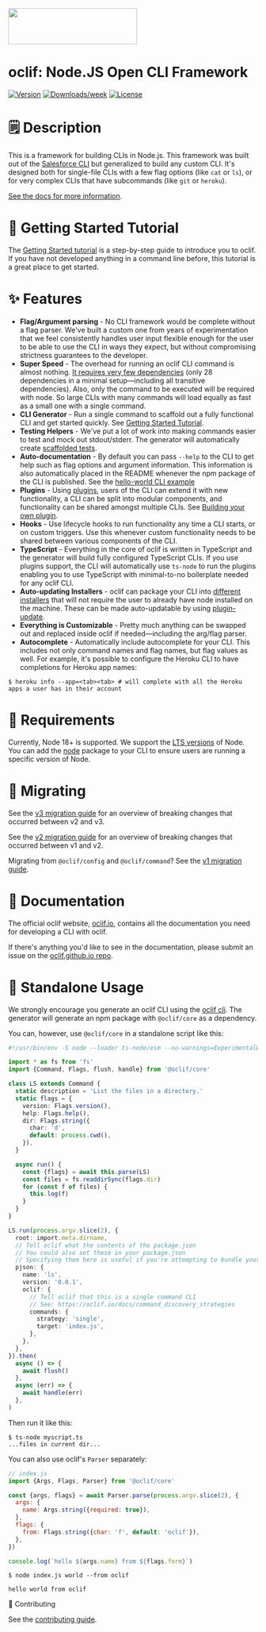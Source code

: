 <img src="https://user-images.githubusercontent.com/449385/38243295-e0a47d58-372e-11e8-9bc0-8c02a6f4d2ac.png" width="260" height="73">

# oclif: Node.JS Open CLI Framework

[![Version](https://img.shields.io/npm/v/@oclif/core.svg)](https://npmjs.org/package/@oclif/core)
[![Downloads/week](https://img.shields.io/npm/dw/@oclif/core.svg)](https://npmjs.org/package/@oclif/core)
[![License](https://img.shields.io/npm/l/@oclif/core.svg)](https://github.com/oclif/core/blob/main/LICENSE)

# 🗒 Description

This is a framework for building CLIs in Node.js. This framework was built out of the [Salesforce CLI](https://github.com/salesforcecli/cli) but generalized to build any custom CLI. It's designed both for single-file CLIs with a few flag options (like `cat` or `ls`), or for very complex CLIs that have subcommands (like `git` or `heroku`).

[See the docs for more information](http://oclif.io/docs/introduction).

# 🚀 Getting Started Tutorial

The [Getting Started tutorial](http://oclif.io/docs/introduction) is a step-by-step guide to introduce you to oclif. If you have not developed anything in a command line before, this tutorial is a great place to get started.

# ✨ Features

- **Flag/Argument parsing** - No CLI framework would be complete without a flag parser. We've built a custom one from years of experimentation that we feel consistently handles user input flexible enough for the user to be able to use the CLI in ways they expect, but without compromising strictness guarantees to the developer.
- **Super Speed** - The overhead for running an oclif CLI command is almost nothing. [It requires very few dependencies](https://www.npmjs.com/package/@oclif/core?activeTab=dependencies) (only 28 dependencies in a minimal setup—including all transitive dependencies). Also, only the command to be executed will be required with node. So large CLIs with many commands will load equally as fast as a small one with a single command.
- **CLI Generator** - Run a single command to scaffold out a fully functional CLI and get started quickly. See [Getting Started Tutorial](<[#-usage](https://oclif.io/docs/introduction.html)>).
- **Testing Helpers** - We've put a lot of work into making commands easier to test and mock out stdout/stderr. The generator will automatically create [scaffolded tests](https://github.com/oclif/hello-world/blob/main/test/commands/hello.test.ts).
- **Auto-documentation** - By default you can pass `--help` to the CLI to get help such as flag options and argument information. This information is also automatically placed in the README whenever the npm package of the CLI is published. See the [hello-world CLI example](https://github.com/oclif/hello-world)
- **Plugins** - Using [plugins](https://oclif.io/docs/plugins), users of the CLI can extend it with new functionality, a CLI can be split into modular components, and functionality can be shared amongst multiple CLIs. See [Building your own plugin](https://oclif.io/docs/plugins#building-your-own-plugin).
- **Hooks** - Use lifecycle hooks to run functionality any time a CLI starts, or on custom triggers. Use this whenever custom functionality needs to be shared between various components of the CLI.
- **TypeScript** - Everything in the core of oclif is written in TypeScript and the generator will build fully configured TypeScript CLIs. If you use plugins support, the CLI will automatically use `ts-node` to run the plugins enabling you to use TypeScript with minimal-to-no boilerplate needed for any oclif CLI.
- **Auto-updating Installers** - oclif can package your CLI into [different installers](https://oclif.io/docs/releasing) that will not require the user to already have node installed on the machine. These can be made auto-updatable by using [plugin-update](https://github.com/oclif/plugin-update).
- **Everything is Customizable** - Pretty much anything can be swapped out and replaced inside oclif if needed—including the arg/flag parser.
- **Autocomplete** - Automatically include autocomplete for your CLI. This includes not only command names and flag names, but flag values as well. For example, it's possible to configure the Heroku CLI to have completions for Heroku app names:

```
$ heroku info --app=<tab><tab> # will complete with all the Heroku apps a user has in their account
```

# 📌 Requirements

Currently, Node 18+ is supported. We support the [LTS versions](https://nodejs.org/en/about/releases) of Node. You can add the [node](https://www.npmjs.com/package/node) package to your CLI to ensure users are running a specific version of Node.

# 📌 Migrating

See the [v3 migration guide](./guides/V3_MIGRATION.md) for an overview of breaking changes that occurred between v2 and v3.

See the [v2 migration guide](./guides/V2_MIGRATION.md) for an overview of breaking changes that occurred between v1 and v2.

Migrating from `@oclif/config` and `@oclif/command`? See the [v1 migration guide](./guides/PRE_CORE_MIGRATION.md).

# 📌 Documentation

The official oclif website, [oclif.io](https://oclif.io/), contains all the documentation you need for developing a CLI with oclif.

If there's anything you'd like to see in the documentation, please submit an issue on the [oclif.github.io repo](https://github.com/oclif/oclif.github.io).

# 🚀 Standalone Usage

We strongly encourage you generate an oclif CLI using the [oclif cli](https://github.com/oclif/oclif). The generator will generate an npm package with `@oclif/core` as a dependency.

You can, however, use `@oclif/core` in a standalone script like this:

```typescript
#!/usr/bin/env -S node --loader ts-node/esm --no-warnings=ExperimentalWarning

import * as fs from 'fs'
import {Command, Flags, flush, handle} from '@oclif/core'

class LS extends Command {
  static description = 'List the files in a directory.'
  static flags = {
    version: Flags.version(),
    help: Flags.help(),
    dir: Flags.string({
      char: 'd',
      default: process.cwd(),
    }),
  }

  async run() {
    const {flags} = await this.parse(LS)
    const files = fs.readdirSync(flags.dir)
    for (const f of files) {
      this.log(f)
    }
  }
}

LS.run(process.argv.slice(2), {
  root: import.meta.dirname,
  // Tell oclif what the contents of the package.json
  // You could also set these in your package.json
  // Specifying them here is useful if you're attempting to bundle your CLI without a package.json
  pjson: {
    name: 'ls',
    version: '0.0.1',
    oclif: {
      // Tell oclif that this is a single command CLI
      // See: https://oclif.io/docs/command_discovery_strategies
      commands: {
        strategy: 'single',
        target: 'index.js',
      },
    },
  },
}).then(
  async () => {
    await flush()
  },
  async (err) => {
    await handle(err)
  },
)
```

Then run it like this:

```sh-session
$ ts-node myscript.ts
...files in current dir...
```

You can also use oclif's `Parser` separately:

```javascript
// index.js
import {Args, Flags, Parser} from '@oclif/core'

const {args, flags} = await Parser.parse(process.argv.slice(2), {
  args: {
    name: Args.string({required: true}),
  },
  flags: {
    from: Flags.string({char: 'f', default: 'oclif'}),
  },
})

console.log(`hello ${args.name} from ${flags.form}`)
```

```
$ node index.js world --from oclif

hello world from oclif
```

🚀 Contributing

See the [contributing guide](./CONRTIBUTING.md).
